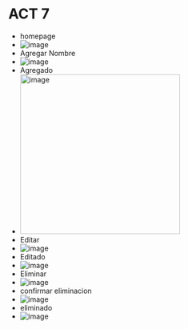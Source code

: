 # ACT 7
- homepage
- ![image](https://github.com/user-attachments/assets/46deb8ad-d2ef-42ac-bf71-97c939a4d0e2)
- Agregar Nombre
- ![image](https://github.com/user-attachments/assets/b89c5c57-639d-4c3b-bc8a-1f8e6e653e05)
- Agregado
- <img width="319" alt="image" src="https://github.com/user-attachments/assets/10bf0b06-a5dc-4013-86a4-d17b8be32e78" />
- Editar
- ![image](https://github.com/user-attachments/assets/e21f22c0-15ae-4300-86ba-4a1bd4e586fc)
- Editado
- ![image](https://github.com/user-attachments/assets/ec5cb79d-4069-480b-88ee-02cc103246cb)
- Eliminar
- ![image](https://github.com/user-attachments/assets/28f1949b-68c3-461e-b3f0-9bd6bccd5148)
- confirmar eliminacion
- ![image](https://github.com/user-attachments/assets/4af30aa6-67ee-4f18-844e-5d1eae1cfcdf)
- eliminado
- ![image](https://github.com/user-attachments/assets/97870ead-0aa8-4da6-8f25-2d384eee31be)

